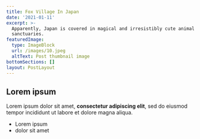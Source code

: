 ```yaml
---
title: Fox Village In Japan
date: '2021-01-11'
excerpt: >-
  Apparently, Japan is covered in magical and irresistibly cute animal
  sanctuaries.
featuredImage:
  type: ImageBlock
  url: /images/10.jpeg
  altText: Post thumbnail image
bottomSections: []
layout: PostLayout
---
```

## Lorem ipsum

Lorem ipsum dolor sit amet, **consectetur adipiscing elit**, sed do eiusmod tempor incididunt ut labore et dolore magna aliqua.

- Lorem ipsum
- dolor sit amet